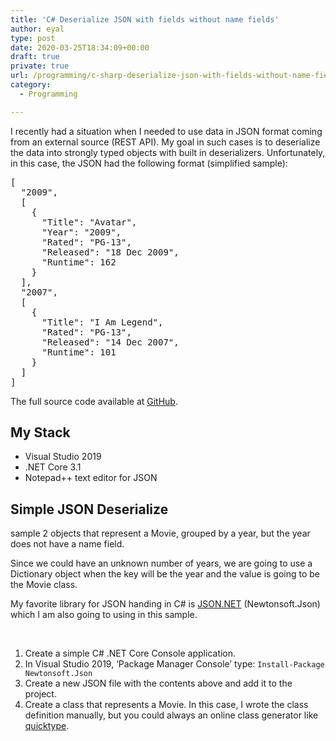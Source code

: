 ```yaml
---
title: 'C# Deserialize JSON with fields without name fields'
author: eyal
type: post
date: 2020-03-25T18:34:09+00:00
draft: true
private: true
url: /programming/c-sharp-deserialize-json-with-fields-without-name-fields/
category:
  - Programming

---
```

I recently had a situation when I needed to use data in JSON format coming from an external source (REST API). My goal in such cases is to deserialize the data into strongly typed objects with built in deserializers. Unfortunately, in this case, the JSON had the following format (simplified sample):

<pre class="EnlighterJSRAW" data-enlighter-language="json">[
  "2009",
  [
    {
      "Title": "Avatar",
      "Year": "2009",
      "Rated": "PG-13",
      "Released": "18 Dec 2009",
      "Runtime": 162
    }
  ],
  "2007",
  [
    {
      "Title": "I Am Legend",
      "Rated": "PG-13",
      "Released": "14 Dec 2007",
      "Runtime": 101
    }
  ]
]</pre>

The full source code available at <a href="https://github.com/eyalmolad/gotask/tree/master/XML/XMLDeserializeCore" target="_blank" rel="noopener noreferrer">GitHub</a>.

## My Stack

  * Visual Studio 2019
  * .NET Core 3.1
  * Notepad++ text editor for JSON

## Simple JSON Deserialize

sample 2 objects that represent a Movie, grouped by a year, but the year does not have a name field.

Since we could have an unknown number of years, we are going to use a Dictionary object when the key will be the year and the value is going to be the Movie class.

My favorite library for JSON handing in C# is <a href="https://www.newtonsoft.com/json" target="_blank" rel="noopener noreferrer">JSON.NET</a> (Newtonsoft.Json) which I am also going to using in this sample.

&nbsp;

  1. Create a simple C# .NET Core Console application.
  2. In Visual Studio 2019, &#8216;Package Manager Console&#8217; type: <code class="EnlighterJSRAW" data-enlighter-language="shell">Install-Package Newtonsoft.Json</code>
  3. Create a new JSON file with the contents above and add it to the project.
  4. Create a class that represents a Movie. In this case, I wrote the class definition manually, but you could always an online class generator like [quicktype][1].

&nbsp;

 [1]: https://app.quicktype.io/#l=C%23